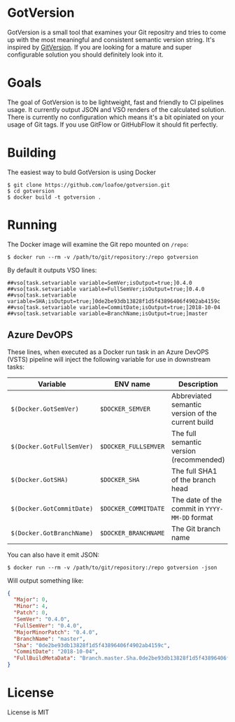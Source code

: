 # GotVersion
GotVersion is a small tool that examines your Git repositry and tries to come up with the most meaningful and consistent semantic version string. It's inspired by [GitVersion](https://github.com/GitTools/GitVersion). If you are looking for a mature and super configurable solution you should definitely look into it.

# Goals
The goal of GotVersion is to be lightweight, fast and friendly to CI pipelines usage. It currently output JSON and VSO renders of the calculated solution. There is currently no configuration which means it's a bit opiniated on your usage of Git tags.
If you use GitFlow or GitHubFlow it should fit perfectly. 

# Building

The easiest way to buld GotVersion is using Docker

```
$ git clone https://github.com/loafoe/gotversion.git
$ cd gotversion
$ docker build -t gotversion .
```

# Running

The Docker image will examine the Git repo mounted on `/repo`:

```
$ docker run --rm -v /path/to/git/repository:/repo gotversion 
```

By default it outputs VSO lines:

```
##vso[task.setvariable variable=SemVer;isOutput=true;]0.4.0
##vso[task.setvariable variable=FullSemVer;isOutput=true;]0.4.0
##vso[task.setvariable variable=SHA;isOutput=true;]0de2be93db13828f1d5f43896406f4902ab4159c
##vso[task.setvariable variable=CommitDate;isOutput=true;]2018-10-04
##vso[task.setvariable variable=BranchName;isOutput=true;]master
```

## Azure DevOPS

These lines, when executed as a Docker run task in an Azure DevOPS (VSTS) pipeline will inject the following variable for use in downstream tasks:

| Variable              | ENV name              | Description                           |
|-----------------------|-----------------------|---------------------------------------|
| `$(Docker.GotSemVer)`     | `$DOCKER_SEMVER`     | Abbreviated semantic version of the current build |
| `$(Docker.GotFullSemVer)` | `$DOCKER_FULLSEMVER` | The full semantic version (recommended) | 
| `$(Docker.GotSHA)`        | `$DOCKER_SHA`        | The full SHA1 of the branch head |
| `$(Docker.GotCommitDate)` | `$DOCKER_COMMITDATE`    | The date of the commit in `YYYY-MM-DD` format |
| `$(Docker.GotBranchName)` | `$DOCKER_BRANCHNAME` | The Git branch name |


You can also have it emit JSON:

```
$ docker run --rm -v /path/to/git/repository:/repo gotversion -json
```

Will output something like:

```json
{
  "Major": 0,
  "Minor": 4,
  "Patch": 0,
  "SemVer": "0.4.0",
  "FullSemVer": "0.4.0",
  "MajorMinorPatch": "0.4.0",
  "BranchName": "master",
  "Sha": "0de2be93db13828f1d5f43896406f4902ab4159c",
  "CommitDate": "2018-10-04",
  "FullBuildMetaData": "Branch.master.Sha.0de2be93db13828f1d5f43896406f4902ab4159c"
}
```

# License
License is MIT

